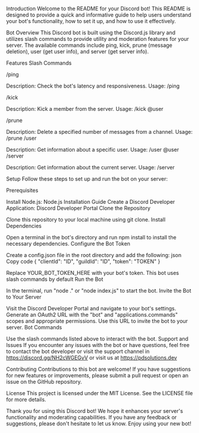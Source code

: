 Introduction
Welcome to the README for your Discord bot! This README is designed to provide a quick and informative guide to help users understand your bot's functionality, how to set it up, and how to use it effectively.

Bot Overview
This Discord bot is built using the Discord.js library and utilizes slash commands to provide utility and moderation features for your server. The available commands include ping, kick, prune (message deletion), user (get user info), and server (get server info).

Features
Slash Commands

/ping

Description: Check the bot's latency and responsiveness.
Usage: /ping

/kick

Description: Kick a member from the server.
Usage: /kick @user

/prune

Description: Delete a specified number of messages from a channel.
Usage: /prune <number>
/user

Description: Get information about a specific user.
Usage: /user @user
/server

Description: Get information about the current server.
Usage: /server

Setup
Follow these steps to set up and run the bot on your server:

Prerequisites

Install Node.js: Node.js Installation Guide
Create a Discord Developer Application: Discord Developer Portal
Clone the Repository

Clone this repository to your local machine using git clone.
Install Dependencies

Open a terminal in the bot's directory and run npm install to install the necessary dependencies.
Configure the Bot Token

Create a config.json file in the root directory and add the following:
json
Copy code
{
	"clientId": "ID",
	"guildId": "ID",
	"token": "TOKEN"
}

Replace YOUR_BOT_TOKEN_HERE with your bot's token. This bot uses slash commands by default
Run the Bot

In the terminal, run "node ." or "node index.js" to start the bot.
Invite the Bot to Your Server

Visit the Discord Developer Portal and navigate to your bot's settings. Generate an OAuth2 URL with the "bot" and "applications.commands" scopes and appropriate permissions. Use this URL to invite the bot to your server.
Bot Commands

Use the slash commands listed above to interact with the bot.
Support and Issues
If you encounter any issues with the bot or have questions, feel free to contact the bot developer or visit the support channel in https://discord.gg/NH2cWGEGvV or visit us at https://pdsolutions.dev

Contributing
Contributions to this bot are welcome! If you have suggestions for new features or improvements, please submit a pull request or open an issue on the GitHub repository.

License
This project is licensed under the MIT License. See the LICENSE file for more details.

Thank you for using this Discord bot! We hope it enhances your server's functionality and moderating capabilities. If you have any feedback or suggestions, please don't hesitate to let us know. Enjoy using your new bot!
